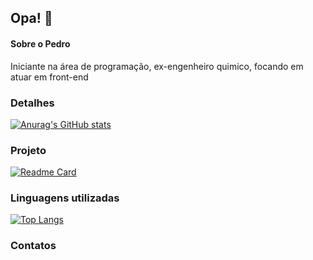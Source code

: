 ## Opa! 👋

#### Sobre o Pedro
Iniciante na área de programação, ex-engenheiro quimico, focando em atuar em front-end 

### Detalhes

[![Anurag's GitHub stats](https://github-readme-stats.vercel.app/api?username=dejavan&show_icons=true&theme=dark)](https://github.com/anuraghazra/github-readme-stats)

### Projeto

[![Readme Card](https://github-readme-stats.vercel.app/api/pin/?username=dejavan&repo=projeto-tiktoks&theme=dark)](https://github.com/anuraghazra/github-readme-stats)

### Linguagens utilizadas

[![Top Langs](https://github-readme-stats.vercel.app/api/top-langs/?username=dejavan&layout=compact)](https://github.com/anuraghazra/github-readme-stats)

### Contatos
